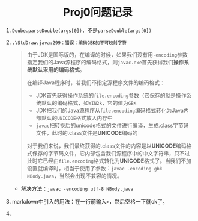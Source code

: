 <h1><center>Proj0问题记录</center></h1>

1. `Doube.parseDouble(args[0])`，不是`parseDouble(args[0])`

2. `.\StdDraw.java:299：错误：编码GBK的不可映射字符`

   > 由于JDK是国际版的，在编译的时候，如果我们没有用`-encoding`参数指定我们的Java源程序的编码格式，则`javac.exe`首先获得我们**操作系统默认采用的编码格式**。
   >
   > 在编译Java程序时，若我们不指定源程序文件的编码格式：
   >
   > * JDK首先获得操作系统的`file.encoding`参数（它保存的就是操作系统默认的编码格式，如`WIN2k`，它的值为`GBK`
   > * JDK把我们的Java源程序从`file.encoding`编码格式转化为Java内部默认的`UNICODE`格式放入内存中
   > * `javac`把转换后的unicode格式的文件进行编译，生成.class字节码文件，此时的.class文件是**UNICODE**编码的
   >
   > 对于我们来说，我们最终获得的.class文件的内容是以**UNICODE**编码格式保存的字节码文件，它内部包含我们源程序中的中文字符串，只不过此时它已经由`file.encoding`格式转化为**UNICODE**格式了。当我们不加设置就编译时，相当于使用了参数：`javac -encoding gbk NBody.java`，当然会出现不兼容的情况。

   * 解决方法：`javac -encoding utf-8 NBody.java`

3. markdown中引入的用法：在一行前输入`>`，然后空格一下就ok了。

4. 